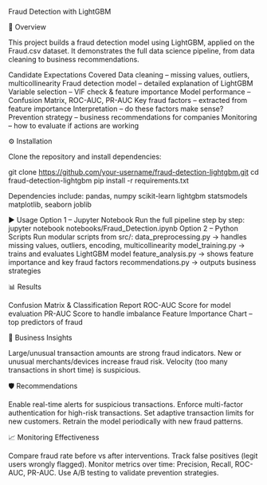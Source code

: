 Fraud Detection with LightGBM

📌 Overview

This project builds a fraud detection model using LightGBM, applied on the Fraud.csv dataset.
It demonstrates the full data science pipeline, from data cleaning to business recommendations.

Candidate Expectations Covered
Data cleaning – missing values, outliers, multicollinearity
Fraud detection model – detailed explanation of LightGBM
Variable selection – VIF check & feature importance
Model performance – Confusion Matrix, ROC-AUC, PR-AUC
Key fraud factors – extracted from feature importance
Interpretation – do these factors make sense?
Prevention strategy – business recommendations for companies
Monitoring – how to evaluate if actions are working

⚙️ Installation

Clone the repository and install dependencies:

git clone https://github.com/your-username/fraud-detection-lightgbm.git
cd fraud-detection-lightgbm
pip install -r requirements.txt


Dependencies include:
pandas, numpy
scikit-learn
lightgbm
statsmodels
matplotlib, seaborn
joblib

▶️ Usage
Option 1 – Jupyter Notebook
Run the full pipeline step by step:
jupyter notebook notebooks/Fraud_Detection.ipynb
Option 2 – Python Scripts
Run modular scripts from src/:
data_preprocessing.py → handles missing values, outliers, encoding, multicollinearity
model_training.py → trains and evaluates LightGBM model
feature_analysis.py → shows feature importance and key fraud factors
recommendations.py → outputs business strategies

📊 Results

Confusion Matrix & Classification Report
ROC-AUC Score for model evaluation
PR-AUC Score to handle imbalance
Feature Importance Chart – top predictors of fraud

🔑 Business Insights

Large/unusual transaction amounts are strong fraud indicators.
New or unusual merchants/devices increase fraud risk.
Velocity (too many transactions in short time) is suspicious.

🛡️ Recommendations

Enable real-time alerts for suspicious transactions.
Enforce multi-factor authentication for high-risk transactions.
Set adaptive transaction limits for new customers.
Retrain the model periodically with new fraud patterns.

📈 Monitoring Effectiveness

Compare fraud rate before vs after interventions.
Track false positives (legit users wrongly flagged).
Monitor metrics over time: Precision, Recall, ROC-AUC, PR-AUC.
Use A/B testing to validate prevention strategies.
